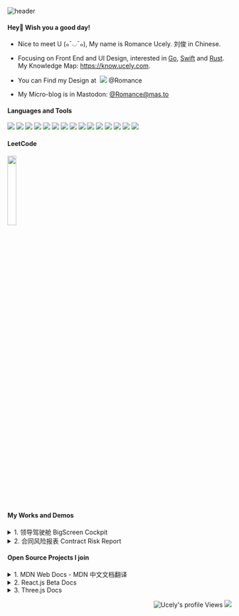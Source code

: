 ![header](./img/green_fields.png)

#### Hey👋 Wish you a good day!

- Nice to meet U (๑¯◡¯๑), My name is Romance Ucely. 刘俊 in Chinese.

- Focusing on Front End and UI Design, interested in [Go](https://github.com/golang), [Swift](https://github.com/apple/swift) and [Rust](https://github.com/rust-lang). My Knowledge Map: <https://know.ucely.com>.

- You can Find my Design at &nbsp;[![](https://img.shields.io/badge/Figma-F24E1E?style=for-the-badge&logo=figma&logoColor=white)](https://figma.com/@Romance) @Romance

- My Micro-blog is in Mastodon: [@Romance@mas.to](https://mas.to/@Romance)

#### Languages and Tools
[![](https://img.shields.io/badge/Python-3776AB?style=flat-square&logo=python&logoColor=white)](https://python.org)
[![](https://img.shields.io/badge/Go-1E90FF?style=flat-square&logo=go&logoColor=white)](https://go.dev)
[![](https://img.shields.io/badge/-JavaScript-red?style=flat-square&logo=javascript&logoColor=white)](https://javascript.info)
[![](https://img.shields.io/badge/Vue.js-4FC08D?style=flat-square&logo=Vue.js&logoColor=white)](https://reactjs.org)
[![](https://img.shields.io/badge/React.js-61DAFB?style=flat-square&logo=react&logoColor=white)](https://vuejs.org)
[![](https://img.shields.io/badge/Three.js-000000?style=flat-square&logo=Three.js&logoColor=white)](https://threejs.org)
[![](https://img.shields.io/badge/ECharts-DC382D?style=flat-square&logo=Apache%20ECharts&logoColor=white)](https://echarts.apache.org)
[![](https://img.shields.io/badge/Svelte-FF3E00?style=flat-square&logo=Svelte&logoColor=white)](https://svelte.dev)
[![](https://img.shields.io/badge/Docker-2496ED?style=flat-square&logo=docker&logoColor=white)](https://docker.com)
[![](https://img.shields.io/badge/MySQL-4479A1?style=flat-square&logo=mysql&logoColor=white)](https://mysql.com)
[![](https://img.shields.io/badge/Redis-DC382D?style=flat-square&logo=Redis&logoColor=white)](https://redis.io)
[![](https://img.shields.io/badge/Pandas-150458?style=flat-square&logo=Pandas&logoColor=white)](https://pandas.pydata.org/)
[![](https://img.shields.io/badge/Numpy-013243?style=flat-square&logo=Numpy&logoColor=white)](https://numpy.org)
[![](https://img.shields.io/badge/Gin-DC382D?style=flat-square&logo=Gin&logoColor=white)](https://gin-gonic.com/)
[![](https://img.shields.io/badge/Viper-DC382D?style=flat-square&logo=viper&logoColor=white)](https://github.com/spf13/viper)

#### LeetCode
<p align="left">
<!--   <img align="center" src="https://github-readme-stats.vercel.app/api?username=Ucely&count_private=true&show_icons=true&include_all_commits=true&hide_border=true&hide_title=true" width="45%"/>&nbsp;&nbsp;
  <img align="center" src="https://github-readme-stats.vercel.app/api/top-langs/?username=Ucely&langs_count=10&hide_title=true&hide_border=true&layout=compact&hide=GLSL,Roff" width="40%" /> -->
  <a href="https://leetcode-cn.com/u/mophia/"><img align="center" src="https://stats.justsong.cn/api/leetcode?username=singfish" width="20%" /></a>
</p>

####  My Works and Demos
<details>
<summary>1. 领导驾驶舱 BigScreen Cockpit </summary>
Repo: https://github.com/Ucely/BigScreen-Cockpit

Preview: https://bigscreen.jun.one

<img src="https://user-images.githubusercontent.com/92929085/216219197-63b94b18-399e-4334-a281-2de6690a717b.png" width="800" />
</details>

<details>
<summary>2. 合同风险报表 Contract Risk Report </summary>
Repo: https://github.com/Ucely/Contract-Risk-Report

Preview: https://chart.jun.one
<img src="https://user-images.githubusercontent.com/92929085/209303783-cba08523-2fbe-474d-912c-a366d68b420a.png" width="800" />
</details>
 
#### Open Source Projects I join
<details>
<summary>1. MDN Web Docs - MDN 中文文档翻译</summary>
Repo: https://github.com/mdn/translated-content

CSS排版 - 网格: https://developer.mozilla.org/zh-CN/docs/Learn/CSS/CSS_layout/Grids
</details>

<details>
<summary>2. React.js Beta Docs </summary>
Repo: https://github.com/mdn/translated-content
React.js 中文文档翻译
</details>

<details>
<summary>3. Three.js Docs </summary>
Repo: https://github.com/threejs
Three.js 中文文档翻译
</details>

 <p align="right">
  <img src="https://komarev.com/ghpvc/?username=Ucely&label=Profile%20views&color=0e75b6&style=flat" alt="Ucely's profile Views" />
  <img src="https://wakatime.com/badge/user/86cbdefc-fb69-4fd8-a1de-11289c6386aa.svg"/>
</p>
